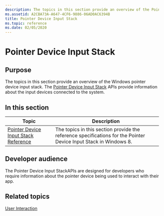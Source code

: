 ```yaml
---
description: The topics in this section provide an overview of the Pointer Device Input Stack in Windows 8. The Pointer Device Input Stack provides information about the input devices connected to the system.
ms.assetid: A2CBA73A-A647-4CF6-9886-06AD0AC6394B
title: Pointer Device Input Stack
ms.topic: reference
ms.date: 02/05/2020
---
```


# Pointer Device Input Stack

## Purpose

The topics in this section provide an overview of the Windows pointer device input stack. The [Pointer Device Input Stack](/windows/win32/api/_input_pointerdevice/) APIs provide information about the input devices connected to the system.

## In this section

| Topic | Description |
|---|---|
| [Pointer Device Input Stack Reference](unified-input-stack-reference.md)<br/> | The topics in this section provide the reference specifications for the Pointer Device Input Stack in Windows 8.<br/> |

## Developer audience

The Pointer Device Input StackAPIs are designed for developers who require information about the pointer device being used to interact with their app.

## Related topics

[User Interaction](../user-interaction.md)
